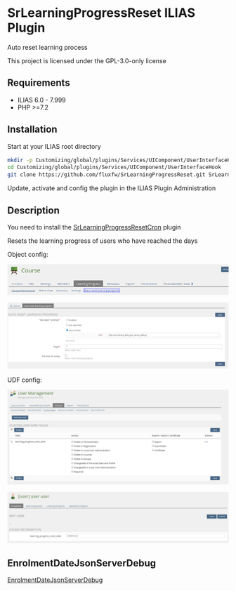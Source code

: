 # SrLearningProgressReset ILIAS Plugin

Auto reset learning process

This project is licensed under the GPL-3.0-only license

## Requirements

* ILIAS 6.0 - 7.999
* PHP >=7.2

## Installation

Start at your ILIAS root directory

```bash
mkdir -p Customizing/global/plugins/Services/UIComponent/UserInterfaceHook
cd Customizing/global/plugins/Services/UIComponent/UserInterfaceHook
git clone https://github.com/fluxfw/SrLearningProgressReset.git SrLearningProgressReset
```

Update, activate and config the plugin in the ILIAS Plugin Administration

## Description

You need to install the [SrLearningProgressResetCron](https://github.com/fluxfw/SrLearningProgressResetCron) plugin

Resets the learning progress of users who have reached the days

Object config:

![Object config 1](./doc/images/object_config_1.png)

![Object config 2](./doc/images/object_config_2.png)

UDF config:

![UDF config 1](./doc/images/udf_config_1.png)

![UDF config 2](./doc/images/udf_config_2.png)

## EnrolmentDateJsonServerDebug

[EnrolmentDateJsonServerDebug](../EnrolmentDateJsonServerDebug/README.md)
